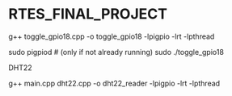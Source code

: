 # RTES_FINAL_PROJECT

g++ toggle_gpio18.cpp -o toggle_gpio18 -lpigpio -lrt -lpthread

sudo pigpiod      # (only if not already running)
sudo ./toggle_gpio18

DHT22

g++ main.cpp dht22.cpp -o dht22_reader -lpigpio -lrt -lpthread
